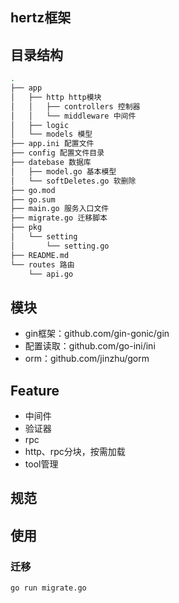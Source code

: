 ## hertz框架



## 目录结构


```bash
.
├── app
│   ├── http http模块
│   │   ├── controllers 控制器
│   │   └── middleware 中间件
│   ├── logic
│   └── models 模型
├── app.ini 配置文件
├── config 配置文件目录
├── datebase 数据库
│   ├── model.go 基本模型
│   └── softDeletes.go 软删除
├── go.mod
├── go.sum
├── main.go 服务入口文件
├── migrate.go 迁移脚本
├── pkg
│   └── setting
│       └── setting.go
├── README.md
└── routes 路由
    └── api.go

```



## 模块

- gin框架：github.com/gin-gonic/gin
- 配置读取：github.com/go-ini/ini
- orm：github.com/jinzhu/gorm

## Feature

- 中间件
- 验证器
- rpc
- http、rpc分块，按需加载
- tool管理


## 规范


## 使用

### 迁移

```bash
go run migrate.go
```
